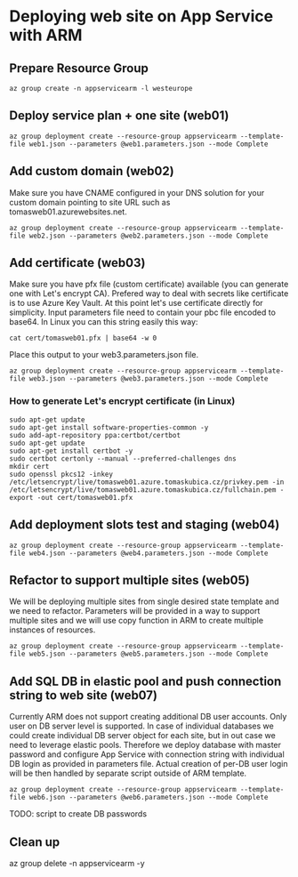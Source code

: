 # Deploying web site on App Service with ARM

## Prepare Resource Group
```
az group create -n appservicearm -l westeurope
```

## Deploy service plan + one site (web01)
```
az group deployment create --resource-group appservicearm --template-file web1.json --parameters @web1.parameters.json --mode Complete
```

## Add custom domain (web02)
Make sure you have CNAME configured in your DNS solution for your custom domain pointing to site URL such as tomasweb01.azurewebsites.net.

```
az group deployment create --resource-group appservicearm --template-file web2.json --parameters @web2.parameters.json --mode Complete
```

## Add certificate (web03)
Make sure you have pfx file (custom certificate) available (you can generate one with Let's encrypt CA). Prefered way to deal with secrets like certificate is to use Azure Key Vault. At this point let's use certificate directly for simplicity. Input parameters file need to contain your pbc file encoded to base64. In Linux you can this string easily this way:

```
cat cert/tomasweb01.pfx | base64 -w 0
```

Place this output to your web3.parameters.json file.

```
az group deployment create --resource-group appservicearm --template-file web3.json --parameters @web3.parameters.json --mode Complete
```

### How to generate Let's encrypt certificate (in Linux)
```
sudo apt-get update
sudo apt-get install software-properties-common -y
sudo add-apt-repository ppa:certbot/certbot
sudo apt-get update
sudo apt-get install certbot -y
sudo certbot certonly --manual --preferred-challenges dns
mkdir cert
sudo openssl pkcs12 -inkey /etc/letsencrypt/live/tomasweb01.azure.tomaskubica.cz/privkey.pem -in /etc/letsencrypt/live/tomasweb01.azure.tomaskubica.cz/fullchain.pem -export -out cert/tomasweb01.pfx
```

## Add deployment slots test and staging (web04)
```
az group deployment create --resource-group appservicearm --template-file web4.json --parameters @web4.parameters.json --mode Complete
```

## Refactor to support multiple sites (web05)
We will be deploying multiple sites from single desired state template and we need to refactor. Parameters will be provided in a way to support multiple sites and we will use copy function in ARM to create multiple instances of resources.

```
az group deployment create --resource-group appservicearm --template-file web5.json --parameters @web5.parameters.json --mode Complete
```


## Add SQL DB in elastic pool and push connection string to web site (web07)
Currently ARM does not support creating additional DB user accounts. Only user on DB server level is supported. In case of individual databases we could create individual DB server object for each site, but in out case we need to leverage elastic pools. Therefore we deploy database with master password and configure App Service with connection string with individual DB login as provided in parameters file. Actual creation of per-DB user login will be then handled by separate script outside of ARM template.

```
az group deployment create --resource-group appservicearm --template-file web6.json --parameters @web6.parameters.json --mode Complete
```

TODO: script to create DB passwords

## Clean up
az group delete -n appservicearm -y 